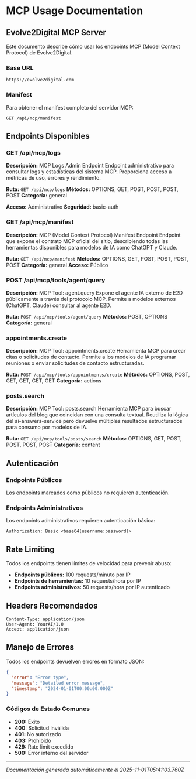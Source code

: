 # MCP Usage Documentation

## Evolve2Digital MCP Server

Este documento describe cómo usar los endpoints MCP (Model Context Protocol) de Evolve2Digital.

### Base URL
```
https://evolve2digital.com
```

### Manifest
Para obtener el manifest completo del servidor MCP:
```
GET /api/mcp/manifest
```

## Endpoints Disponibles


### GET /api/mcp/logs

**Descripción:** MCP Logs Admin Endpoint Endpoint administrativo para consultar logs y estadísticas del sistema MCP. Proporciona acceso a métricas de uso, errores y rendimiento.

**Ruta:** `GET /api/mcp/logs`
**Métodos:** OPTIONS, GET, POST, POST, POST, POST
**Categoría:** general

**Acceso:** Administrativo
**Seguridad:** basic-auth



### GET /api/mcp/manifest

**Descripción:** MCP (Model Context Protocol) Manifest Endpoint Endpoint que expone el contrato MCP oficial del sitio, describiendo todas las herramientas disponibles para modelos de IA como ChatGPT y Claude.

**Ruta:** `GET /api/mcp/manifest`
**Métodos:** OPTIONS, GET, POST, POST, POST, POST
**Categoría:** general
**Acceso:** Público





### POST /api/mcp/tools/agent/query

**Descripción:** MCP Tool: agent.query Expone el agente IA externo de E2D públicamente a través del protocolo MCP. Permite a modelos externos (ChatGPT, Claude) consultar al agente E2D.

**Ruta:** `POST /api/mcp/tools/agent/query`
**Métodos:** POST, OPTIONS
**Categoría:** general






### appointments.create

**Descripción:** MCP Tool: appointments.create Herramienta MCP para crear citas o solicitudes de contacto. Permite a los modelos de IA programar reuniones o enviar solicitudes de contacto estructuradas.

**Ruta:** `POST /api/mcp/tools/appointments/create`
**Métodos:** OPTIONS, POST, GET, GET, GET, GET
**Categoría:** actions






### posts.search

**Descripción:** MCP Tool: posts.search Herramienta MCP para buscar artículos del blog que coincidan con una consulta textual. Reutiliza la lógica del ai-answers-service pero devuelve múltiples resultados estructurados para consumo por modelos de IA.

**Ruta:** `GET /api/mcp/tools/posts/search`
**Métodos:** OPTIONS, GET, POST, POST, POST, POST
**Categoría:** content







## Autenticación

### Endpoints Públicos
Los endpoints marcados como públicos no requieren autenticación.

### Endpoints Administrativos
Los endpoints administrativos requieren autenticación básica:
```
Authorization: Basic <base64(username:password)>
```

## Rate Limiting

Todos los endpoints tienen límites de velocidad para prevenir abuso:
- **Endpoints públicos:** 100 requests/minuto por IP
- **Endpoints de herramientas:** 10 requests/hora por IP
- **Endpoints administrativos:** 50 requests/hora por IP autenticado

## Headers Recomendados

```
Content-Type: application/json
User-Agent: YourAI/1.0
Accept: application/json
```

## Manejo de Errores

Todos los endpoints devuelven errores en formato JSON:
```json
{
  "error": "Error type",
  "message": "Detailed error message",
  "timestamp": "2024-01-01T00:00:00.000Z"
}
```

### Códigos de Estado Comunes
- **200:** Éxito
- **400:** Solicitud inválida
- **401:** No autorizado
- **403:** Prohibido
- **429:** Rate limit excedido
- **500:** Error interno del servidor

---

*Documentación generada automáticamente el 2025-11-01T05:41:03.760Z*
